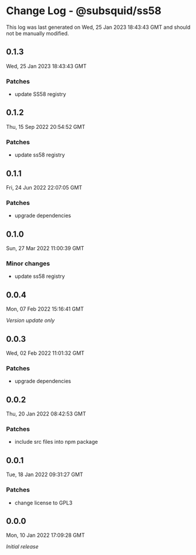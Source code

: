 # Change Log - @subsquid/ss58

This log was last generated on Wed, 25 Jan 2023 18:43:43 GMT and should not be manually modified.

## 0.1.3
Wed, 25 Jan 2023 18:43:43 GMT

### Patches

- update SS58 registry

## 0.1.2
Thu, 15 Sep 2022 20:54:52 GMT

### Patches

- update ss58 registry

## 0.1.1
Fri, 24 Jun 2022 22:07:05 GMT

### Patches

- upgrade dependencies

## 0.1.0
Sun, 27 Mar 2022 11:00:39 GMT

### Minor changes

- update ss58 registry

## 0.0.4
Mon, 07 Feb 2022 15:16:41 GMT

_Version update only_

## 0.0.3
Wed, 02 Feb 2022 11:01:32 GMT

### Patches

- upgrade dependencies

## 0.0.2
Thu, 20 Jan 2022 08:42:53 GMT

### Patches

- include src files into npm package

## 0.0.1
Tue, 18 Jan 2022 09:31:27 GMT

### Patches

- change license to GPL3

## 0.0.0
Mon, 10 Jan 2022 17:09:28 GMT

_Initial release_

